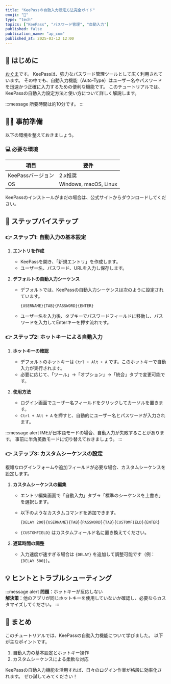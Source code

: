 ```yaml
---
title: "KeePassの自動入力設定方法完全ガイド"
emoji: "🔐"
type: "tech"
topics: ["KeePass", "パスワード管理", "自動入力"]
published: false
publication_name: "ap_com"
published_at: 2025-03-12 12:00
---
```


## 🌟 はじめに

[おぐま](https://github.com/9mak)です。
KeePassは、強力なパスワード管理ツールとして広く利用されています。
その中でも、自動入力機能（Auto-Type）はユーザー名やパスワードを迅速かつ正確に入力するための便利な機能です。
このチュートリアルでは、KeePassの自動入力設定方法と使い方について詳しく解説します。

:::message
所要時間は約10分です。
:::

## 👷‍♂️ 事前準備

以下の環境を整えておきましょう。

### 💻 必要な環境

| 項目 | 要件 |
| --- | --- |
| KeePassバージョン | 2.x推奨 |
| OS | Windows, macOS, Linux |

KeePassのインストールがまだの場合は、公式サイトからダウンロードしてください。

## 📖 ステップバイステップ

### 👉 ステップ1: 自動入力の基本設定

1. **エントリを作成**
   - KeePassを開き、「新規エントリ」を作成します。
   - ユーザー名、パスワード、URLを入力し保存します。

2. **デフォルトの自動入力シーケンス**
   - デフォルトでは、KeePassの自動入力シーケンスは次のように設定されています。

     ```plaintext
     {USERNAME}{TAB}{PASSWORD}{ENTER}
     ```

   - ユーザー名を入力後、タブキーでパスワードフィールドに移動し、パスワードを入力してEnterキーを押す流れです。

### 👉 ステップ2: ホットキーによる自動入力

1. **ホットキーの確認**
   - デフォルトのホットキーは `Ctrl + Alt + A` です。このホットキーで自動入力が実行されます。
   - 必要に応じて、「ツール」→「オプション」→「統合」タブで変更可能です。

2. **使用方法**
   - ログイン画面でユーザー名フィールドをクリックしてカーソルを置きます。
   - `Ctrl + Alt + A` を押すと、自動的にユーザー名とパスワードが入力されます。

:::message alert
IMEが日本語モードの場合、自動入力が失敗することがあります。
事前に半角英数モードに切り替えておきましょう。
:::

### 👉 ステップ3: カスタムシーケンスの設定

複雑なログインフォームや追加フィールドが必要な場合、カスタムシーケンスを設定します。

1. **カスタムシーケンスの編集**
   - エントリ編集画面で「自動入力」タブ→「標準のシーケンスを上書き」を選択します。
   - 以下のようなカスタムコマンドを追加できます。

     ```plaintext
     {DELAY 200}{USERNAME}{TAB}{PASSWORD}{TAB}{CUSTOMFIELD}{ENTER}
     ```

   - `{CUSTOMFIELD}` はカスタムフィールド名に置き換えてください。

2. **遅延時間の調整**
   - 入力速度が速すぎる場合は `{DELAY}` を追加して調整可能です（例：`{DELAY 500}`）。

## 💡 ヒントとトラブルシューティング

:::message alert
**問題**：ホットキーが反応しない  
**解決策**：他のアプリが同じホットキーを使用していないか確認し、必要ならカスタマイズしてください。
:::

## 🎉 まとめ

このチュートリアルでは、KeePassの自動入力機能について学びました。
以下が主なポイントです。

1. 自動入力の基本設定とホットキー操作
2. カスタムシーケンスによる柔軟な対応

KeePassの自動入力機能を活用すれば、日々のログイン作業が格段に効率化されます。
ぜひ試してみてください！

